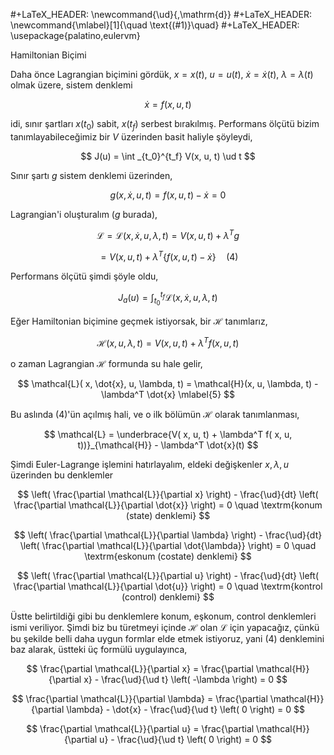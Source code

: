 #+LaTeX_HEADER: \newcommand{\ud}{\,\mathrm{d}}
#+LaTeX_HEADER: \newcommand{\mlabel}[1]{\quad \text{(#1)}\quad}
#+LaTeX_HEADER: \usepackage{palatino,eulervm}

Hamiltonian Biçimi 

Daha önce Lagrangian biçimini gördük, $x=x(t)$, $u=u(t)$,
$\dot{x}=\dot{x}(t)$, $\lambda=\lambda(t)$ olmak üzere, sistem denklemi

$$
\dot{x} = f(x, u, t)
$$

idi, sınır şartları $x(t_0)$ sabit, $x(t_f)$ serbest
bırakılmış. Performans ölçütü bizim tanımlayabileceğimiz bir $V$
üzerinden basit haliyle şöyleydi,

$$
J(u) = \int _{t_0}^{t_f} V(x, u, t) \ud t
$$

Sınır şartı $g$ sistem denklemi üzerinden,

$$
g(x, \dot{x}, u, t) = f(x, u, t) - \dot{x} = 0
$$

Lagrangian'i oluşturalım ($g$ burada), 

$$
\mathcal{L} = \mathcal{L}( x, \dot{x}, u, \lambda, t) =
V( x, u, t) +  \lambda^T g 
$$

$$
= V(x, u, t) +  \lambda^T \big\{ f(x, u, t) - \dot{x} \big\}
\quad (4)
$$


Performans ölçütü şimdi şöyle oldu,

$$
J_a(u) = \int _{t_0}^{t_f} \mathcal{L}( x, \dot{x}, u, \lambda, t)
$$

Eğer Hamiltonian biçimine geçmek istiyorsak, bir $\mathcal{H}$ tanımlarız,

$$
\mathcal{H}(x, u, \lambda, t) = V( x, u, t) + \lambda^T f(x, u, t)
$$

o zaman Lagrangian $\mathcal{H}$ formunda su hale gelir,

$$
\mathcal{L}( x, \dot{x}, u, \lambda, t) = 
\mathcal{H}(x, u, \lambda, t) - \lambda^T \dot{x}
\mlabel{5}
$$

Bu aslında (4)'ün açılmış hali, ve o ilk bölümün $\mathcal{H}$ olarak tanımlanması,

$$ 
\mathcal{L} = \underbrace{V( x, u, t) + \lambda^T f( x, u, t))}_{\mathcal{H}} - 
\lambda^T \dot{x}(t) 
$$ 

Şimdi Euler-Lagrange işlemini hatırlayalım, eldeki değişkenler
$x,\lambda,u$ üzerinden bu denklemler

$$
\left( \frac{\partial \mathcal{L}}{\partial x} \right) -
\frac{\ud}{dt} \left( \frac{\partial \mathcal{L}}{\partial \dot{x}} \right) 
= 0 
\quad
\textrm{konum (state) denklemi}
$$

$$
\left( \frac{\partial \mathcal{L}}{\partial \lambda} \right) -
\frac{\ud}{dt} \left( \frac{\partial \mathcal{L}}{\partial \dot{\lambda}} \right) 
= 0
\quad
\textrm{eskonum (costate) denklemi}
$$

$$
\left( \frac{\partial \mathcal{L}}{\partial u} \right) -
\frac{\ud}{dt} \left( \frac{\partial \mathcal{L}}{\partial \dot{u}} \right) 
= 0
\quad
\textrm{kontrol (control) denklemi}
$$

Üstte belirtildiği gibi bu denklemlere konum, eşkonum, control
denklemleri ismi veriliyor. Şimdi biz bu türetmeyi içinde
$\mathcal{H}$ olan $\mathcal{L}$ için yapacağız, çünkü bu şekilde
belli daha uygun formlar elde etmek istiyoruz, yani (4) denklemini baz
alarak, üstteki üç formülü uygulayınca,

$$
\frac{\partial \mathcal{L}}{\partial x} = 
\frac{\partial \mathcal{H}}{\partial x} - 
\frac{\ud}{\ud t} \left( -\lambda \right)   = 0
$$

$$
\frac{\partial \mathcal{L}}{\partial \lambda} = 
\frac{\partial \mathcal{H}}{\partial \lambda} - \dot{x} -
\frac{\ud}{\ud t} \left( 0 \right)   = 0
$$

$$
\frac{\partial \mathcal{L}}{\partial u} = 
\frac{\partial \mathcal{H}}{\partial u} - 
\frac{\ud}{\ud t} \left( 0 \right)   = 0
$$
















